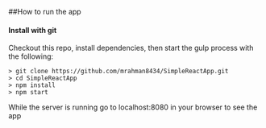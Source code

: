 
##How to run the app

#### Install with git
Checkout this repo, install dependencies, then start the gulp process with the following:

```
> git clone https://github.com/mrahman8434/SimpleReactApp.git
> cd SimpleReactApp
> npm install
> npm start
```

While the server is running go to localhost:8080 in your browser to see the app
